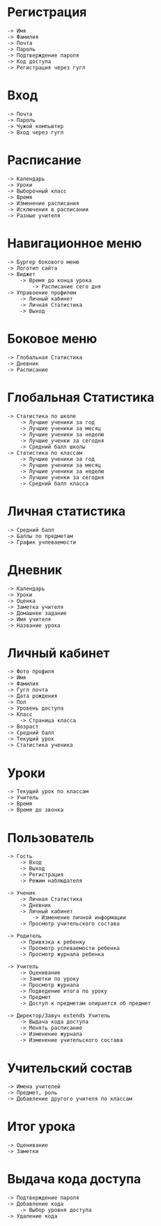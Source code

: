 # Регистрация
	-> Имя
	-> Фамилия
	-> Почта
	-> Пароль
	-> Подтверждение пароля
	-> Код доступа
	-> Регистрация через гугл

# Вход
	-> Почта
	-> Пароль
	-> Чужой компьютер
	-> Вход через гугл

# Расписание
	-> Календарь
	-> Уроки
	-> Выборочный класс
	-> Время
	-> Изменение расписания
	-> Исключения в расписании
	-> Разные учителя

# Навигационное меню
	-> Бургер бокового меню
	-> Логотип сайта
	-> Виджет
		-> Время до конца урока
			-> Расписание сего дня
	-> Управоение профилем
		-> Личный кабинет
		-> Личная Статистика
		-> Выход

# Боковое меню
	-> Глобальная Статистика
	-> Дневник
	-> Расписание

# Глобальная Статистика
	-> Статистика по школе
		-> Лучшие ученики за год
		-> Лучшие ученики за месяц
		-> Лучшие ученики за неделю
		-> Лучшие ученки за сегодня
		-> Средний балл школы
	-> Статистика по классам
		-> Лучшие ученики за год
		-> Лучшие ученики за месяц
		-> Лучшие ученики за неделю
		-> Лучшие ученки за сегодня
		-> Средний балл класса

# Личная статистика
	-> Средний балл
	-> Баллы по предметам
	-> График учпеваемости

# Дневник
	-> Календарь
	-> Уроки
	-> Оценка
	-> Заметка учителя
	-> Домашнее задание
	-> Имя учителя
	-> Название урока

# Личный кабинет
	-> Фото профиля
	-> Имя
	-> Фамилия
	-> Гугл почта
	-> Дата рождения 
	-> Пол 
	-> Уровень доступа
	-> Класс
		-> Страница класса
	-> Возраст 
	-> Средний балл
	-> Текущий урок
	-> Статистика ученика

# Уроки 
	-> Текущий урок по классам
	-> Учитель
	-> Время
	-> Время до звонка

# Пользователь
	-> Гость
		-> Вход
		-> Выход
		-> Регистрация
		-> Режим наблюдателя

	-> Ученик
		-> Личная Статистика
		-> Дневник
		-> Личный кабинет
			-> Изменение личной информации
		-> Просмотр учительского состава

	-> Родитель 
		-> Привязка к ребенку
		-> Просмотр успеваемости ребенка
		-> Просмотр журнала ребенка

	-> Учитель
		-> Оценивание
		-> Заметки по уроку
		-> Просмотр журнала
		-> Подведение итога по уроку
		-> Предмет
		-> Доступ к предметам опирается об предмет

	-> Директор/Завуч extends Учитель
		-> Выдача кода доступа
		-> Менять расписание
		-> Изменение журнала
		-> Изменение учительского состава

# Учительский состав
	-> Имена учителей
	-> Предмет, роль
	-> Добавление другого учителя по классам

# Итог урока
	-> Оценивание
	-> Заметки

# Выдача кода доступа
	-> Подтверждение пароля
	-> Добавление кода 
		-> Выбор уровня доступа
	-> Удаление кода